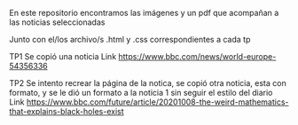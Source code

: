 En este repositorio encontramos las imágenes y un pdf que acompañan a las noticias seleccionadas

Junto con el/los archivo/s .html y .css correspondientes a cada tp

TP1 Se copió una noticia
Link https://www.bbc.com/news/world-europe-54356336

TP2 Se intento recrear la página de la notica, se copió otra noticia, esta con formato, y se le dió un formato a la noticia 1 sin seguir el estilo del diario
Link  https://www.bbc.com/future/article/20201008-the-weird-mathematics-that-explains-black-holes-exist